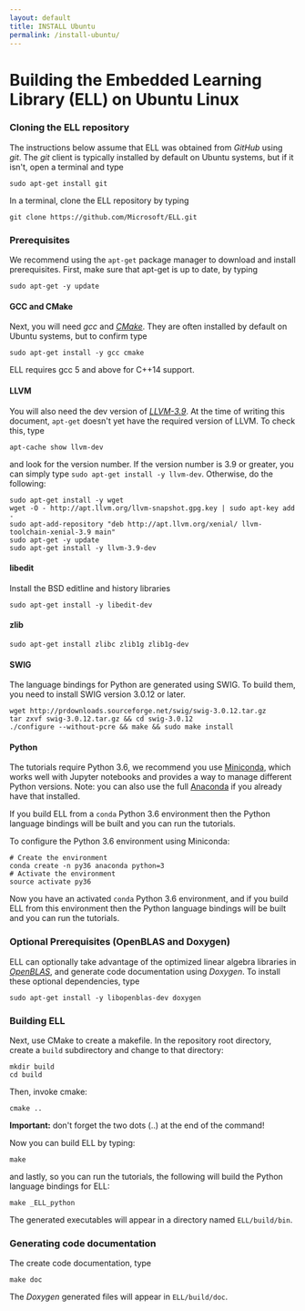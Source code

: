 ```yaml
---
layout: default
title: INSTALL Ubuntu
permalink: /install-ubuntu/
---
```

# Building the Embedded Learning Library (ELL) on Ubuntu Linux
 
### Cloning the ELL repository

The instructions below assume that ELL was obtained from *GitHub* using *git*. The *git* client is typically installed by default on Ubuntu systems, but if it isn't, open a terminal and type

    sudo apt-get install git

In a terminal, clone the ELL repository by typing

    git clone https://github.com/Microsoft/ELL.git

### Prerequisites
We recommend using the `apt-get` package manager to download and install prerequisites. First, make sure that apt-get is up to date, by typing

    sudo apt-get -y update

#### GCC and CMake
Next, you will need *gcc* and [*CMake*](https://cmake.org/). They are often installed by default on Ubuntu systems, but to confirm type

    sudo apt-get install -y gcc cmake

ELL requires gcc 5 and above for C++14 support.

#### LLVM
You will also need the dev version of [*LLVM-3.9*](http://llvm.org/). At the time of writing this document, `apt-get` doesn't yet have the required version of LLVM. To check this, type

    apt-cache show llvm-dev

and look for the version number. If the version number is 3.9 or greater, you can simply type `sudo apt-get install -y llvm-dev`. Otherwise, do the following:

    sudo apt-get install -y wget
    wget -O - http://apt.llvm.org/llvm-snapshot.gpg.key | sudo apt-key add -
    sudo apt-add-repository "deb http://apt.llvm.org/xenial/ llvm-toolchain-xenial-3.9 main"
    sudo apt-get -y update
    sudo apt-get install -y llvm-3.9-dev

#### libedit
Install the BSD editline and history libraries

    sudo apt-get install -y libedit-dev

#### zlib

    sudo apt-get install zlibc zlib1g zlib1g-dev

#### SWIG

The language bindings for Python are generated using SWIG. To build them, you need to install SWIG version 3.0.12 or later. 

```
wget http://prdownloads.sourceforge.net/swig/swig-3.0.12.tar.gz
tar zxvf swig-3.0.12.tar.gz && cd swig-3.0.12
./configure --without-pcre && make && sudo make install
```

#### Python

The tutorials require Python 3.6, we recommend you use [Miniconda](https://conda.io/miniconda.html), which works well with Jupyter notebooks and provides a way to manage different Python versions.   Note: you can also use the full [Anaconda](https://www.continuum.io/downloads) if you already have that installed.

If you build ELL from a `conda` Python 3.6 environment then the Python language bindings will be built and you can run the
tutorials.

To configure the Python 3.6 environment using Miniconda:
```
# Create the environment
conda create -n py36 anaconda python=3
# Activate the environment
source activate py36
```
Now you have an activated `conda` Python 3.6 environment, and if you build ELL from this environment then the Python language bindings will be built and you can run the tutorials.

### Optional Prerequisites (OpenBLAS and Doxygen)
ELL can optionally take advantage of the optimized linear algebra libraries in [*OpenBLAS*](http://www.openblas.net/), and generate code documentation using *Doxygen*. To install these optional dependencies, type

    sudo apt-get install -y libopenblas-dev doxygen

### Building ELL
Next, use CMake to create a makefile. In the repository root directory, create a `build` subdirectory and change to that directory:

    mkdir build
    cd build

Then, invoke cmake:

    cmake ..

**Important:** don't forget the two dots (..) at the end of the command! 

Now you can build ELL by typing:

    make

and lastly, so you can run the tutorials, the following will build the Python language bindings for ELL:

    make _ELL_python 

The generated executables will appear in a directory named `ELL/build/bin`.

### Generating code documentation

The create code documentation, type

    make doc

The *Doxygen* generated files will appear in `ELL/build/doc`.
